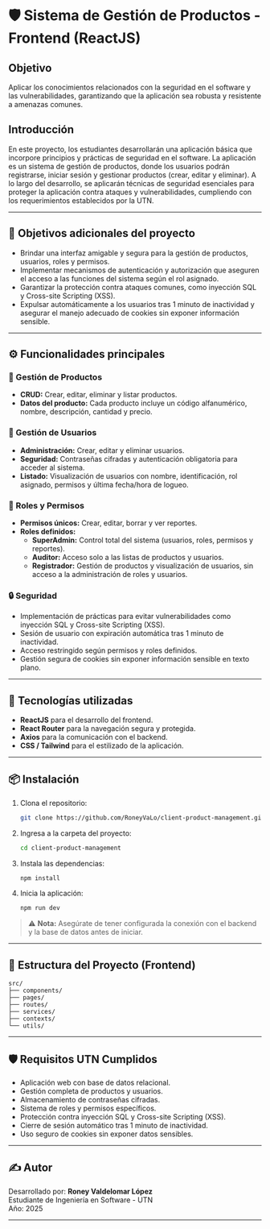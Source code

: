 # 🛡️ Sistema de Gestión de Productos - Frontend (ReactJS)

## Objetivo

Aplicar los conocimientos relacionados con la seguridad en el software y las vulnerabilidades, garantizando que la aplicación sea robusta y resistente a amenazas comunes.

## Introducción

En este proyecto, los estudiantes desarrollarán una aplicación básica que incorpore principios y prácticas de seguridad en el software. La aplicación es un sistema de gestión de productos, donde los usuarios podrán registrarse, iniciar sesión y gestionar productos (crear, editar y eliminar). A lo largo del desarrollo, se aplicarán técnicas de seguridad esenciales para proteger la aplicación contra ataques y vulnerabilidades, cumpliendo con los requerimientos establecidos por la UTN.

---

## 🎯 Objetivos adicionales del proyecto

- Brindar una interfaz amigable y segura para la gestión de productos, usuarios, roles y permisos.
- Implementar mecanismos de autenticación y autorización que aseguren el acceso a las funciones del sistema según el rol asignado.
- Garantizar la protección contra ataques comunes, como inyección SQL y Cross-site Scripting (XSS).
- Expulsar automáticamente a los usuarios tras 1 minuto de inactividad y asegurar el manejo adecuado de cookies sin exponer información sensible.

---

## ⚙️ Funcionalidades principales

### 🧾 Gestión de Productos
- **CRUD:** Crear, editar, eliminar y listar productos.
- **Datos del producto:** Cada producto incluye un código alfanumérico, nombre, descripción, cantidad y precio.

### 👥 Gestión de Usuarios
- **Administración:** Crear, editar y eliminar usuarios.
- **Seguridad:** Contraseñas cifradas y autenticación obligatoria para acceder al sistema.
- **Listado:** Visualización de usuarios con nombre, identificación, rol asignado, permisos y última fecha/hora de logueo.

### 🔐 Roles y Permisos
- **Permisos únicos:** Crear, editar, borrar y ver reportes.
- **Roles definidos:**
  - **SuperAdmin:** Control total del sistema (usuarios, roles, permisos y reportes).
  - **Auditor:** Acceso solo a las listas de productos y usuarios.
  - **Registrador:** Gestión de productos y visualización de usuarios, sin acceso a la administración de roles y usuarios.

### 🔒 Seguridad
- Implementación de prácticas para evitar vulnerabilidades como inyección SQL y Cross-site Scripting (XSS).
- Sesión de usuario con expiración automática tras 1 minuto de inactividad.
- Acceso restringido según permisos y roles definidos.
- Gestión segura de cookies sin exponer información sensible en texto plano.

---

## 🚀 Tecnologías utilizadas

- **ReactJS** para el desarrollo del frontend.
- **React Router** para la navegación segura y protegida.
- **Axios** para la comunicación con el backend.
- **CSS / Tailwind** para el estilizado de la aplicación.

---

## 📦 Instalación

1. Clona el repositorio:
   ```bash
   git clone https://github.com/RoneyVaLo/client-product-management.git
   ```
2. Ingresa a la carpeta del proyecto:
   ```bash
   cd client-product-management
   ```
3. Instala las dependencias:
   ```bash
   npm install
   ```
4. Inicia la aplicación:
   ```bash
   npm run dev
   ```

> ⚠️ **Nota:** Asegúrate de tener configurada la conexión con el backend y la base de datos antes de iniciar.

---

## 📁 Estructura del Proyecto (Frontend)

```
src/
├── components/
├── pages/
├── routes/
├── services/
├── contexts/
└── utils/
```

---

## 🛡️ Requisitos UTN Cumplidos

- Aplicación web con base de datos relacional.
- Gestión completa de productos y usuarios.
- Almacenamiento de contraseñas cifradas.
- Sistema de roles y permisos específicos.
- Protección contra inyección SQL y Cross-site Scripting (XSS).
- Cierre de sesión automático tras 1 minuto de inactividad.
- Uso seguro de cookies sin exponer datos sensibles.

---

## ✍️ Autor

Desarrollado por: **Roney Valdelomar López**  
Estudiante de Ingeniería en Software - UTN  
Año: 2025

---